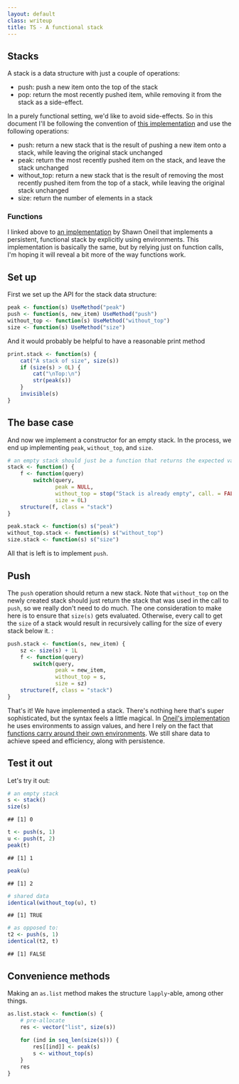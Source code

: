 ```yaml
---
layout: default
class: writeup
title: TS - A functional stack
---
```


Stacks
------

A stack is a data structure with just a couple of operations:

-   push: push a new item onto the top of the stack
-   pop: return the most recently pushed item, while removing it from
    the stack as a side-effect.

In a purely functional setting, we'd like to avoid side-effects. So in
this document I'll be following the convention of [this
implementation](https://github.com/oneilsh/rstackdeque) and use the
following operations:

-   push: return a new stack that is the result of pushing a new item
    onto a stack, while leaving the original stack unchanged
-   peak: return the most recently pushed item on the stack, and leave
    the stack unchanged
-   without\_top: return a new stack that is the result of removing the
    most recently pushed item from the top of a stack, while leaving the
    original stack unchanged
-   size: return the number of elements in a stack

### Functions

I linked above to [an
implementation](https://github.com/oneilsh/rstackdeque) by Shawn Oneil
that implements a persistent, functional stack by explicitly using
environments. This implementation is basically the same, but by relying
just on function calls, I'm hoping it will reveal a bit more of the way
functions work.

Set up
------

First we set up the API for the stack data structure:

~~~~ r
peak <- function(s) UseMethod("peak")
push <- function(s, new_item) UseMethod("push")
without_top <- function(s) UseMethod("without_top")
size <- function(s) UseMethod("size")
~~~~

And it would probably be helpful to have a reasonable print method

~~~~ r
print.stack <- function(s) {
    cat("A stack of size", size(s))
    if (size(s) > 0L) {
        cat("\nTop:\n") 
        str(peak(s))
    }
    invisible(s)
}
~~~~

The base case
-------------

And now we implement a constructor for an empty stack. In the process,
we end up implementing `peak`, `without_top`, and `size`.

~~~~ r
# an empty stack should just be a function that returns the expected values
stack <- function() {
    f <- function(query) 
        switch(query, 
               peak = NULL,
               without_top = stop("Stack is already empty", call. = FALSE),
               size = 0L)
    structure(f, class = "stack")
}

peak.stack <- function(s) s("peak")
without_top.stack <- function(s) s("without_top")
size.stack <- function(s) s("size")
~~~~

All that is left is to implement `push`.

Push
----

The `push` operation should return a new stack. Note that `without_top`
on the newly created stack should just return the stack that was used in
the call to `push`, so we really don't need to do much. The one
consideration to make here is to ensure that `size(s)` gets evaluated.
Otherwise, every call to get the `size` of a stack would result in
recursively calling for the size of every stack below it. :

~~~~ r
push.stack <- function(s, new_item) {
    sz <- size(s) + 1L
    f <- function(query) 
        switch(query,
               peak = new_item,
               without_top = s,
               size = sz)
    structure(f, class = "stack")
}
~~~~

That's it! We have implemented a stack. There's nothing here that's
super sophisticated, but the syntax feels a little magical. In [Oneil's
implementation](https://github.com/oneilsh/rstackdeque) he uses
environments to assign values, and here I rely on the fact that
[functions carry around their own
environments](http://adv-r.had.co.nz/Functions.html#function-components).
We still share data to achieve speed and efficiency, along with
persistence.

Test it out
-----------

Let's try it out:

~~~~ r
# an empty stack
s <- stack()
size(s)
~~~~

    ## [1] 0

~~~~ r
t <- push(s, 1)
u <- push(t, 2)
peak(t)
~~~~

    ## [1] 1

~~~~ r
peak(u)
~~~~

    ## [1] 2

~~~~ r
# shared data
identical(without_top(u), t)
~~~~

    ## [1] TRUE

~~~~ r
# as opposed to:
t2 <- push(s, 1)
identical(t2, t)
~~~~

    ## [1] FALSE

Convenience methods
-------------------

Making an `as.list` method makes the structure `lapply`-able, among
other things.

~~~~ r
as.list.stack <- function(s) {
    # pre-allocate
    res <- vector("list", size(s))
    
    for (ind in seq_len(size(s))) {
        res[[ind]] <- peak(s)
        s <- without_top(s)
    }
    res
}
~~~~
